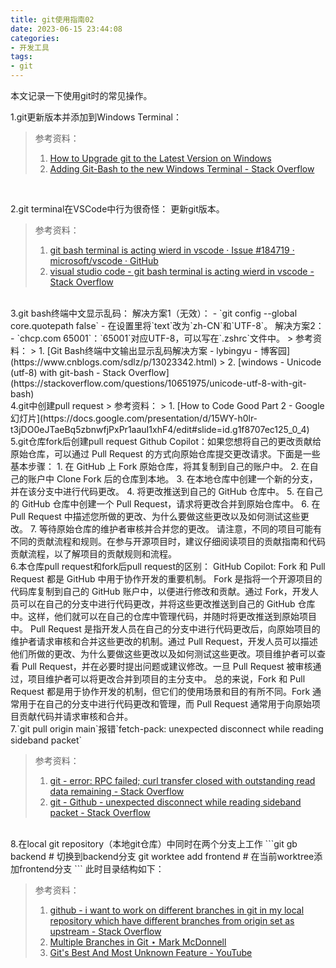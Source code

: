 ```yaml
---
title: git使用指南02
date: 2023-06-15 23:44:08
categories:
- 开发工具
tags:
- git
---
```


本文记录一下使用git时的常见操作。
<!--more-->

1.git更新版本并添加到Windows Terminal：

> 参考资料：
> 1. [How to Upgrade git to the Latest Version on Windows](https://linuxhint.com/upgrade-git-latest-version-windows/)
> 2. [Adding Git-Bash to the new Windows Terminal - Stack Overflow](https://stackoverflow.com/questions/56839307/adding-git-bash-to-the-new-windows-terminal)

</br>

2.git terminal在VSCode中行为很奇怪：
更新git版本。
> 参考资料：
> 1. [git bash terminal is acting wierd in vscode · Issue #184719 · microsoft/vscode · GitHub](https://github.com/microsoft/vscode/issues/184719)
> 2. [visual studio code - git bash terminal is acting wierd in vscode - Stack Overflow](https://stackoverflow.com/questions/76479076/git-bash-terminal-is-acting-wierd-in-vscode)


</br>
3.git bash终端中文显示乱码：
解决方案1（无效）：
- `git config --global core.quotepath false`
- 在设置里将`text`改为`zh-CN`和`UTF-8`。
解决方案2：
- `chcp.com 65001`：`65001`对应UTF-8，可以写在`.zshrc`文件中。
> 参考资料：
> 1. [Git Bash终端中文输出显示乱码解决方案 - lybingyu - 博客园](https://www.cnblogs.com/sdlz/p/13023342.html)
> 2. [windows - Unicode (utf-8) with git-bash - Stack Overflow](https://stackoverflow.com/questions/10651975/unicode-utf-8-with-git-bash)

</br>
4.git中创建pull request
> 参考资料：
> 1. [How to Code Good Part 2 - Google 幻灯片](https://docs.google.com/presentation/d/15WY-h0lr-t3jDO0eJTaeBq5zbnwfjPxPr1aauI1xhF4/edit#slide=id.g1f8707ec125_0_4)

</br>
5.git仓库fork后创建pull request
Github Copilot：如果您想将自己的更改贡献给原始仓库，可以通过 Pull Request 的方式向原始仓库提交更改请求。下面是一些基本步骤：
1. 在 GitHub 上 Fork 原始仓库，将其复制到自己的账户中。
2. 在自己的账户中 Clone Fork 后的仓库到本地。
3. 在本地仓库中创建一个新的分支，并在该分支中进行代码更改。
4. 将更改推送到自己的 GitHub 仓库中。
5. 在自己的 GitHub 仓库中创建一个 Pull Request，请求将更改合并到原始仓库中。
6. 在 Pull Request 中描述您所做的更改、为什么要做这些更改以及如何测试这些更改。
7. 等待原始仓库的维护者审核并合并您的更改。
请注意，不同的项目可能有不同的贡献流程和规则。在参与开源项目时，建议仔细阅读项目的贡献指南和代码贡献流程，以了解项目的贡献规则和流程。

</br>
6.本仓库pull request和fork后pull request的区别：
GitHub Copilot: Fork 和 Pull Request 都是 GitHub 中用于协作开发的重要机制。
Fork 是指将一个开源项目的代码库复制到自己的 GitHub 账户中，以便进行修改和贡献。通过 Fork，开发人员可以在自己的分支中进行代码更改，并将这些更改推送到自己的 GitHub 仓库中。这样，他们就可以在自己的仓库中管理代码，并随时将更改推送到原始项目中。
Pull Request 是指开发人员在自己的分支中进行代码更改后，向原始项目的维护者请求审核和合并这些更改的机制。通过 Pull Request，开发人员可以描述他们所做的更改、为什么要做这些更改以及如何测试这些更改。项目维护者可以查看 Pull Request，并在必要时提出问题或建议修改。一旦 Pull Request 被审核通过，项目维护者可以将更改合并到项目的主分支中。
总的来说，Fork 和 Pull Request 都是用于协作开发的机制，但它们的使用场景和目的有所不同。Fork 通常用于在自己的分支中进行代码更改和管理，而 Pull Request 通常用于向原始项目贡献代码并请求审核和合并。

</br>
7.`git pull origin main`报错`fetch-pack: unexpected disconnect while reading sideband packet`

> 参考资料：
> 1. [git - error: RPC failed; curl transfer closed with outstanding read data remaining - Stack Overflow](https://stackoverflow.com/questions/38618885/error-rpc-failed-curl-transfer-closed-with-outstanding-read-data-remaining)
> 2. [git - Github - unexpected disconnect while reading sideband packet - Stack Overflow](https://stackoverflow.com/questions/66366582/github-unexpected-disconnect-while-reading-sideband-packet)

</br>
8.在local git repository（本地git仓库）中同时在两个分支上工作
```git
gb backend # 切换到backend分支
git worktee add frontend # 在当前worktree添加frontend分支
```
此时目录结构如下：

> 参考资料：
> 1. [github - i want to work on different branches in git in my local repository which have different branches from origin set as upstream - Stack Overflow](https://stackoverflow.com/questions/59579681/i-want-to-work-on-different-branches-in-git-in-my-local-repository-which-have-di)
> 2. [Multiple Branches in Git ⋆ Mark McDonnell](https://www.integralist.co.uk/posts/multiple-branches-in-git/#:~:text=Git%20offers%20a%20feature%20referred,directories%20where%20they%20are%20stored.)
> 3. [Git's Best And Most Unknown Feature - YouTube](https://www.youtube.com/watch?v=2uEqYw-N8uE)
